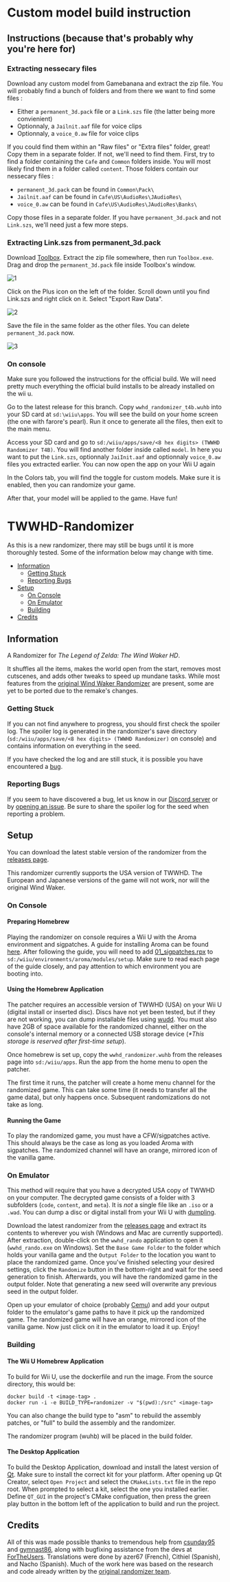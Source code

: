 # Custom model build instruction
## Instructions (because that's probably why you're here for)
### Extracting nessecary files
Download any custom model from Gamebanana and extract the zip file. You will probably find a bunch of folders and from there we want to find some files : 
- Either a `permanent_3d.pack` file or a `Link.szs` file (the latter being more convienient)
- Optionnaly, a `Jailnit.aaf` file for voice clips
- Optionnaly, a `voice_0.aw` file for voice clips

If you could find them within an "Raw files" or "Extra files" folder, great! Copy them in a separate folder. 
If not, we'll need to find them. First, try to find a folder containing the `Cafe` and `Common` folders inside. You will most likely find them in a folder called `content`. Those folders contain our nessecary files : 
- `permanent_3d.pack` can be found in `Common\Pack\`
- `Jailnit.aaf` can be found in `Cafe\US\AudioRes\JAudioRes\`
- `voice_0.aw` can be found in `Cafe\US\AudioRes\JAudioRes\Banks\`

Copy those files in a separate folder. If you have `permanent_3d.pack` and not `Link.szs`, we'll need just a few more steps.

### Extracting Link.szs from permanent_3d.pack
Download [Toolbox](https://github.com/KillzXGaming/Switch-Toolbox/releases/tag/Final). Extract the zip file somewhere, then run `Toolbox.exe`. Drag and drop the `permanent_3d.pack` file inside Toolbox's window.

![1](https://i.imgur.com/LcQGo0k.png)

Click on the Plus icon on the left of the folder. Scroll down until you find Link.szs and right click on it. Select "Export Raw Data".

![2](https://i.imgur.com/pISwYHr.png)

Save the file in the same folder as the other files. You can delete `permanent_3d.pack` now.

![3](https://i.imgur.com/pISwYHr.png)

### On console 
Make sure you followed the instructions for the official build. We will need pretty much everything the official build installs to be already installed on the wii u.

Go to the latest release for this branch. Copy `wwhd_randomizer_t4b.wuhb` into your SD card at `sd:\wiiu\apps`. You will see the build on your home screen (the one with farore's pearl). Run it once to generate all the files, then exit to the main menu.

Access your SD card and go to `sd:/wiiu/apps/save/<8 hex digits> (TWWHD Randomizer T4B)`. You will find another folder inside called `model`. In here you want to put the `Link.szs`, optionnaly `JaiInit.aaf` and optionnaly `voice_0.aw` files you extracted earlier. You can now open the app on your Wii U again

In the Colors tab, you will find the toggle for custom models. Make sure it is enabled, then you can randomize your game.

After that, your model will be applied to the game. Have fun!





# TWWHD-Randomizer
As this is a new randomizer, there may still be bugs until it is more thoroughly tested. Some of the information below may change with time.

* [Information](#Information)
  * [Getting Stuck](#Getting-Stuck)
  * [Reporting Bugs](#Reporting-Bugs)
* [Setup](#Setup)
  * [On Console](#On-Console)
  * [On Emulator](#On-Emulator)
  * [Building](#Building)
* [Credits](#Credits)

## Information
A Randomizer for *The Legend of Zelda: The Wind Waker HD*.

It shuffles all the items, makes the world open from the start, removes most cutscenes, and adds other tweaks to speed up mundane tasks. While most features from the [original Wind Waker Randomizer](https://github.com/LagoLunatic/wwrando) are present, some are yet to be ported due to the remake's changes.

### Getting Stuck
If you can not find anywhere to progress, you should first check the spoiler log. The spoiler log is generated in the randomizer's save directory (`sd:/wiiu/apps/save/<8 hex digits> (TWWHD Randomizer)` on console) and contains information on everything in the seed.

If you have checked the log and are still stuck, it is possible you have encountered a [bug](#Reporting-Bugs).

### Reporting Bugs
If you seem to have discovered a bug, let us know in our [Discord server](https://discord.gg/wPvdQ2Krrm) or by [opening an issue](https://github.com/SuperDude88/TWWHD-Randomizer/issues). Be sure to share the spoiler log for the seed when reporting a problem.

## Setup
You can download the latest stable version of the randomizer from the [releases page](https://github.com/SuperDude88/TWWHD-Randomizer/releases). 

This randomizer currently supports the USA version of TWWHD. The European and Japanese versions of the game will not work, nor will the original Wind Waker.

### On Console
#### Preparing Homebrew
Playing the randomizer on console requires a Wii U with the Aroma environment and sigpatches. A guide for installing Aroma can be found [here](https://wiiu.hacks.guide). After following the guide, you will need to add [01_sigpatches.rpx](https://github.com/marco-calautti/SigpatchesModuleWiiU/releases) to `sd:/wiiu/environments/aroma/modules/setup`. Make sure to read each page of the guide closely, and pay attention to which environment you are booting into.

#### Using the Homebrew Application
The patcher requires an accessible version of TWWHD (USA) on your Wii U (digital install or inserted disc). Discs have not yet been tested, but if they are not working, you can dump installable files using [wudd](https://github.com/wiiu-env/wudd). You must also have 2GB of space available for the randomized channel, either on the console's internal memory or a connected USB storage device (*\*This storage is reserved after first-time setup*).

Once homebrew is set up, copy the `wwhd_randomizer.wuhb` from the releases page into `sd:/wiiu/apps`. Run the app from the home menu to open the patcher.

The first time it runs, the patcher will create a home menu channel for the randomized game. This can take some time (it needs to transfer all the game data), but only happens once. Subsequent randomizations do not take as long.

#### Running the Game
To play the randomized game, you must have a CFW/sigpatches active. This should always be the case as long as you loaded Aroma with sigpatches. The randomized channel will have an orange, mirrored icon of the vanilla game.

### On Emulator
This method will require that you have a decrypted USA copy of TWWHD on your computer. The decrypted game consists of a folder with 3 subfolders (`code`, `content`, and `meta`). It is *not* a single file like an `.iso` or a `.wad`. You can dump a disc or digital install from your Wii U with [dumpling](https://cemu.cfw.guide/using-dumpling.html).

Download the latest randomizer from the [releases page](https://github.com/SuperDude88/TWWHD-Randomizer/releases) and extract its contents to wherever you wish (Windows and Mac are currently supported). After extraction, double-click on the `wwhd_rando` application to open it (`wwhd_rando.exe` on Windows). Set the `Base Game Folder` to the folder which holds your vanilla game and the `Output Folder` to the location you want to place the randomized game. Once you've finished selecting your desired settings, click the `Randomize` button in the bottom-right and wait for the seed generation to finish. Afterwards, you will have the randomized game in the output folder. Note that generating a new seed will overwrite any previous seed in the output folder.

Open up your emulator of choice (probably [Cemu](https://github.com/cemu-project/Cemu)) and add your output folder to the emulator's game paths to have it pick up the randomized game. The randomized game will have an orange, mirrored icon of the vanilla game. Now just click on it in the emulator to load it up. Enjoy!

### Building
#### The Wii U Homebrew Application
To build for Wii U, use the dockerfile and run the image.
From the source directory, this would be:

```
docker build -t <image-tag> .
docker run -i -e BUILD_TYPE=randomizer -v "$(pwd):/src" <image-tag>
```

You can also change the build type to "asm" to rebuild the assembly patches, or "full" to build the assembly and the randomizer.

The randomizer program (wuhb) will be placed in the build folder.

#### The Desktop Application
To build the Desktop Application, download and install the latest version of [Qt](https://www.qt.io/download-qt-installer-oss). Make sure to install the correct kit for your platform. After opening up Qt Creator, select `Open Project` and select the `CMakeLists.txt` file in the repo root. When prompted to select a kit, select the one you installed earlier. Define `QT_GUI` in the project's CMake configuation, then press the green play button in the bottom left of the application to build and run the project.

## Credits
All of this was made possible thanks to tremendous help from [csunday95](https://github.com/csunday95) and [gymnast86](https://github.com/gymnast86), along with bugfixing assistance from the devs at [ForTheUsers](https://fortheusers.org/). Translations were done by azer67 (French), Cithiel (Spanish), and Nacho (Spanish). Much of the work here was based on the research and code already written by the [original randomizer team](https://github.com/LagoLunatic/wwrando#credits).

